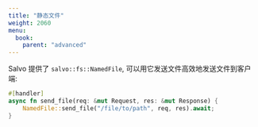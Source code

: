 ```yaml
---
title: "静态文件"
weight: 2060
menu:
  book:
    parent: "advanced"
---
```


Salvo 提供了 ```salvo::fs::NamedFile```, 可以用它发送文件高效地发送文件到客户端:

```rust
#[handler]
async fn send_file(req: &mut Request, res: &mut Response) {
    NamedFile::send_file("/file/to/path", req, res).await;
}
```

